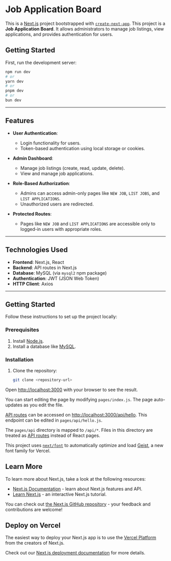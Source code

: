 # Job Application Board

This is a [Next.js](https://nextjs.org) project bootstrapped with [`create-next-app`](https://nextjs.org/docs/pages/api-reference/create-next-app).
This project is a **Job Application Board**. It allows administrators to manage job listings, view applications, and provides authentication for users.

## Getting Started

First, run the development server:

```bash
npm run dev
# or
yarn dev
# or
pnpm dev
# or
bun dev
```

---

## Features

- **User Authentication**:

  - Login functionality for users.
  - Token-based authentication using local storage or cookies.

- **Admin Dashboard**:

  - Manage job listings (create, read, update, delete).
  - View and manage job applications.

- **Role-Based Authorization**:

  - Admins can access admin-only pages like `NEW JOB`, `LIST JOBS`, and `LIST APPLICATIONS`.
  - Unauthorized users are redirected.

- **Protected Routes**:
  - Pages like `NEW JOB` and `LIST APPLICATIONS` are accessible only to logged-in users with appropriate roles.

---

## Technologies Used

- **Frontend**: Next.js, React
- **Backend**: API routes in Next.js
- **Database**: MySQL (via `mysql2` npm package)
- **Authentication**: JWT (JSON Web Token)
- **HTTP Client**: Axios

---

## Getting Started

Follow these instructions to set up the project locally:

### Prerequisites

1. Install [Node.js](https://nodejs.org/).
2. Install a database like [MySQL](https://www.mysql.com/).

### Installation

1. Clone the repository:
   ```bash
   git clone <repository-url>
   ```

Open [http://localhost:3000](http://localhost:3000) with your browser to see the result.

You can start editing the page by modifying `pages/index.js`. The page auto-updates as you edit the file.

[API routes](https://nextjs.org/docs/pages/building-your-application/routing/api-routes) can be accessed on [http://localhost:3000/api/hello](http://localhost:3000/api/hello). This endpoint can be edited in `pages/api/hello.js`.

The `pages/api` directory is mapped to `/api/*`. Files in this directory are treated as [API routes](https://nextjs.org/docs/pages/building-your-application/routing/api-routes) instead of React pages.

This project uses [`next/font`](https://nextjs.org/docs/pages/building-your-application/optimizing/fonts) to automatically optimize and load [Geist](https://vercel.com/font), a new font family for Vercel.

## Learn More

To learn more about Next.js, take a look at the following resources:

- [Next.js Documentation](https://nextjs.org/docs) - learn about Next.js features and API.
- [Learn Next.js](https://nextjs.org/learn-pages-router) - an interactive Next.js tutorial.

You can check out [the Next.js GitHub repository](https://github.com/vercel/next.js) - your feedback and contributions are welcome!

## Deploy on Vercel

The easiest way to deploy your Next.js app is to use the [Vercel Platform](https://vercel.com/new?utm_medium=default-template&filter=next.js&utm_source=create-next-app&utm_campaign=create-next-app-readme) from the creators of Next.js.

Check out our [Next.js deployment documentation](https://nextjs.org/docs/pages/building-your-application/deploying) for more details.
